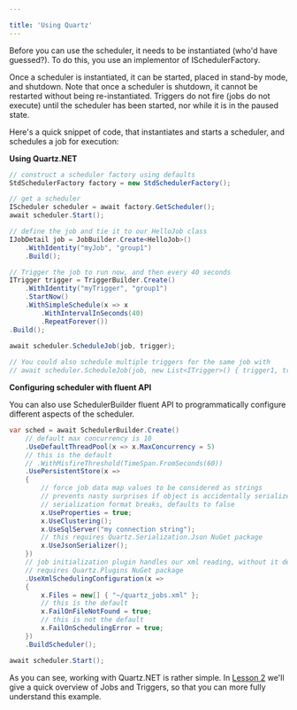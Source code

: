 ```yaml
---

title: 'Using Quartz'
---
```


Before you can use the scheduler, it needs to be instantiated (who'd have guessed?).
To do this, you use an implementor of ISchedulerFactory.

Once a scheduler is instantiated, it can be started, placed in stand-by mode, and shutdown.
Note that once a scheduler is shutdown, it cannot be restarted without being re-instantiated.
Triggers do not fire (jobs do not execute) until the scheduler has been started, nor while it is
in the paused state.

Here's a quick snippet of code, that instantiates and starts a scheduler, and schedules a job for execution:

__Using Quartz.NET__

```csharp
// construct a scheduler factory using defaults
StdSchedulerFactory factory = new StdSchedulerFactory();

// get a scheduler
IScheduler scheduler = await factory.GetScheduler();
await scheduler.Start();

// define the job and tie it to our HelloJob class
IJobDetail job = JobBuilder.Create<HelloJob>()
    .WithIdentity("myJob", "group1")
    .Build();

// Trigger the job to run now, and then every 40 seconds
ITrigger trigger = TriggerBuilder.Create()
    .WithIdentity("myTrigger", "group1")
    .StartNow()
    .WithSimpleSchedule(x => x
        .WithIntervalInSeconds(40)
        .RepeatForever())
.Build();
    
await scheduler.ScheduleJob(job, trigger);

// You could also schedule multiple triggers for the same job with
// await scheduler.ScheduleJob(job, new List<ITrigger>() { trigger1, trigger2 }, replace: true);
```

__Configuring scheduler with fluent API__

You can also use SchedulerBuilder fluent API to programmatically configure different aspects of the scheduler.

```csharp
var sched = await SchedulerBuilder.Create()
    // default max concurrency is 10
    .UseDefaultThreadPool(x => x.MaxConcurrency = 5)
    // this is the default 
    // .WithMisfireThreshold(TimeSpan.FromSeconds(60))
    .UsePersistentStore(x =>
    {
        // force job data map values to be considered as strings
        // prevents nasty surprises if object is accidentally serialized and then 
        // serialization format breaks, defaults to false
        x.UseProperties = true;
        x.UseClustering();
        x.UseSqlServer("my connection string");
        // this requires Quartz.Serialization.Json NuGet package
        x.UseJsonSerializer();
    })
    // job initialization plugin handles our xml reading, without it defaults are used
    // requires Quartz.Plugins NuGet package
    .UseXmlSchedulingConfiguration(x =>
    {
        x.Files = new[] { "~/quartz_jobs.xml" };
        // this is the default
        x.FailOnFileNotFound = true;
        // this is not the default
        x.FailOnSchedulingError = true;
    })
    .BuildScheduler();

await scheduler.Start();
```

As you can see, working with Quartz.NET is rather simple. In [Lesson 2](jobs-and-triggers.md) we'll give a quick overview of Jobs and Triggers, so that you can more fully understand this example.
